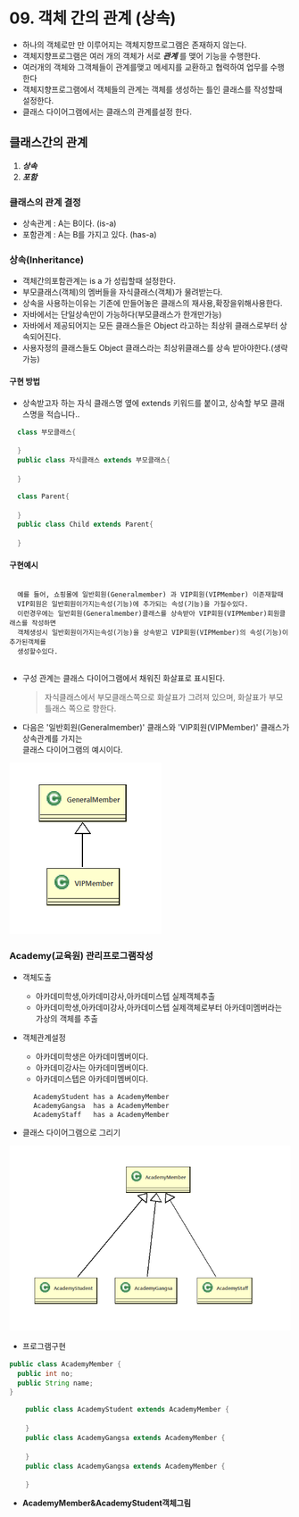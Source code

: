 # 09. 객체 간의 관계 (상속)
  - 하나의 객체로만 만 이루어지는 객체지향프로그램은 존재하지 않는다. 
  - 객체지향프로그램은 여러 개의 객체가 서로  ***관계*** 를 맺어 기능을 수행한다.
  - 여러개의 객체와 그객체들이 관계를맺고 메세지를 교환하고 협력하여 업무를 수행한다
  - 객체지향프로그램에서 객체들의 관계는 객체를 생성하는 틀인 클래스를 작성할때 설정한다.
  - 클래스 다이어그램에서는 클래스의 관계를설정 한다.

## 클래스간의 관계
  1. ***상속***
  2. ***포함***

### 클래스의 관계 결정

  - 상속관계 : A는 B이다. (is-a)
  - 포함관계 : A는 B를 가지고 있다. (has-a)

### 상속(Inheritance) 
  
  - 객체간의포함관계는  is a 가 성립할때 설정한다.
  - 부모클래스(객체)의 멤버들을 자식클래스(객체)가 물려받는다.
  - 상속을 사용하는이유는 기존에 만들어놓은 클래스의 재사용,확장을위해사용한다.
  - 자바에서는 단일상속만이 가능하다(부모클래스가 한개만가능) 
  - 자바에서 제공되어지는 모든 클래스들은 Object 라고하는 최상위 클래스로부터 상속되어진다.
  - 사용자정의 클래스들도 Object 클래스라는 최상위클래스를 상속 받아야한다.(생략가능) 
  
#### 구현 방법
 
  - 상속받고자 하는 자식 클래스명 옆에 extends 키워드를 붙이고, 상속할 부모 클래스명을 적습니다..
  ```java
    class 부모클래스{

    }
    public class 자식클래스 extends 부모클래스{

    }

  ```    
  ```java
    class Parent{

    }
    public class Child extends Parent{

    }
  
  ```

#### 구현예시

```
  
  예를 들어, 쇼핑몰에 일반회원(Generalmember) 과 VIP회원(VIPMember) 이존재할때
  VIP회원은 일반회원이가지는속성(기능)에 추가되는 속성(기능)을 가질수있다.
  이런경우에는 일반회원(Generalmember)클래스를 상속받아 VIP회원(VIPMember)회원클래스를 작성하면
  객체생성시 일반회원이가지는속성(기능)을 상속받고 VIP회원(VIPMember)의 속성(기능)이 추가된객체를
  생성할수있다.  
  
```  
   - 구성 관계는 클래스 다이어그램에서 채워진 화살표로 표시된다.<br> 
       >자식클래스에서 부모클래스쪽으로  화살표가 그려져 있으며, 화살표가 부모 틀래스 쪽으로 향한다. 
   - 다음은 '일반회원(Generalmember)' 클래스와 'VIP회원(VIPMember)' 클래스가 상속관계를 가지는 <br>
     클래스 다이어그램의 예시이다.

  ![Alt text](image-8.png)



 ### Academy(교육원) 관리프로그램작성

   - 객체도출
     - 아카데미학생,아카데미강사,아카데미스텝 실제객체추출
     - 아카데미학생,아카데미강사,아카데미스텝 실제객체로부터 아카데미멤버라는 가상의 객체를 추출

   - 객체관계설정
     - 아카데미학생은 아카데미멤버이다.
     - 아카데미강사는 아카데미멤버이다.
     - 아카데미스텝은 아카데미멤버이다.
  ```
        AcademyStudent has a AcademyMember
        AcademyGangsa  has a AcademyMember
        AcademyStaff   has a AcademyMember
  ```

   - 클래스 다이어그램으로 그리기

![Alt text](image-9.png)


   - 프로그램구현 

  ```java
  public class AcademyMember {
    public int no;
    public String name;
  }
  ```

```java 
    public class AcademyStudent extends AcademyMember {

    }
    public class AcademyGangsa extends AcademyMember {

    }
    public class AcademyGangsa extends AcademyMember {

    }
```

- **AcademyMember&AcademyStudent객체그림**


 
   

  
  


